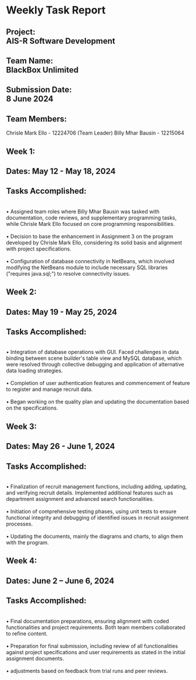 # Weekly Task Report

## Project: <br>AIS-R Software Development</br>
## Team Name: <br>BlackBox Unlimited</br>
## Submission Date: <br>8 June 2024</br>
## Team Members:
Chrisle Mark Ello - 12224706 (Team Leader)
Billy Mhar Bausin - 12215064

## Week 1:
## Dates: May 12 - May 18, 2024
## Tasks Accomplished:
<br>•	Assigned team roles where Billy Mhar Bausin was tasked with documentation, code reviews, and supplementary programming tasks, while Chrisle Mark Ello focused on core programming responsibilities.</br>
<br>•	Decision to base the enhancement in Assignment 3 on the program developed by Chrisle Mark Ello, considering its solid basis and alignment with project specifications.</br>
<br>•	Configuration of database connectivity in NetBeans, which involved modifying the NetBeans module to include necessary SQL libraries ("requires java.sql;") to resolve connectivity issues.</br>

## Week 2:
## Dates: May 19 - May 25, 2024
## Tasks Accomplished:
<br>•	Integration of database operations with GUI. Faced challenges in data binding between scene builder's table view and MySQL database, which were resolved through collective debugging and application of alternative data loading strategies.</br>
<br>•	Completion of user authentication features and commencement of feature to register and manage recruit data.</br>
<br>•	Began working on the quality plan and updating the documentation based on the specifications.</br>

## Week 3:
## Dates: May 26 - June 1, 2024
## Tasks Accomplished:
<br>•	Finalization of recruit management functions, including adding, updating, and verifying recruit details. Implemented additional features such as department assignment and advanced search functionalities.</br>
<br>•	Initiation of comprehensive testing phases, using unit tests to ensure functional integrity and debugging of identified issues in recruit assignment processes.</br>
<br>•	Updating the documents, mainly the diagrams and charts, to align them with the program. </br>

## Week 4:
## Dates: June 2 – June 6, 2024
## Tasks Accomplished:
<br>•	Final documentation preparations, ensuring alignment with coded functionalities and project requirements. Both team members collaborated to refine content.</br>
<br>•	Preparation for final submission, including review of all functionalities against project specifications and user requirements as stated in the initial assignment documents.</br>
<br>•	adjustments based on feedback from trial runs and peer reviews.</br>
 
